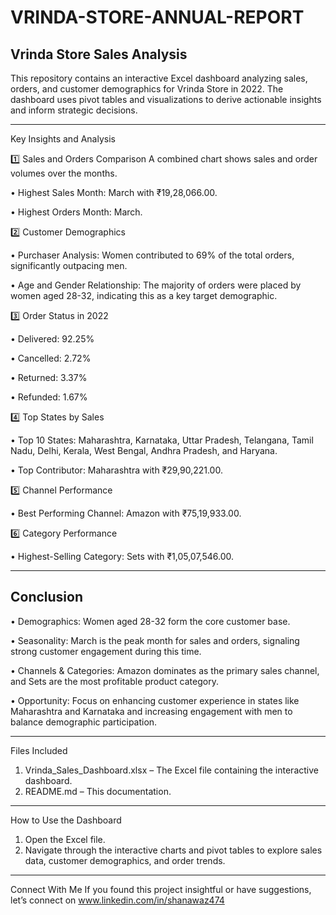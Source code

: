 # VRINDA-STORE-ANNUAL-REPORT
## Vrinda Store Sales Analysis
This repository contains an interactive Excel dashboard analyzing sales, orders, and customer demographics for Vrinda Store in 2022. The dashboard uses pivot tables and visualizations to derive actionable insights and inform strategic decisions.
________________________________________
Key Insights and Analysis

1️⃣ Sales and Orders Comparison
A combined chart shows sales and order volumes over the months.

•	Highest Sales Month: March with ₹19,28,066.00.

•	Highest Orders Month: March.

2️⃣ Customer Demographics

•	Purchaser Analysis: Women contributed to 69% of the total orders, significantly outpacing men.

•	Age and Gender Relationship: The majority of orders were placed by women aged 28-32, indicating this as a key target demographic.

3️⃣ Order Status in 2022

•	Delivered: 92.25%

•	Cancelled: 2.72%

•	Returned: 3.37%

•	Refunded: 1.67%

4️⃣ Top States by Sales

•	Top 10 States: Maharashtra, Karnataka, Uttar Pradesh, Telangana, Tamil Nadu, Delhi, Kerala, West Bengal, Andhra Pradesh, and Haryana.

•	Top Contributor: Maharashtra with ₹29,90,221.00.

5️⃣ Channel Performance

•	Best Performing Channel: Amazon with ₹75,19,933.00.

6️⃣ Category Performance

•	Highest-Selling Category: Sets with ₹1,05,07,546.00.
________________________________________
## Conclusion
•	Demographics: Women aged 28-32 form the core customer base.

•	Seasonality: March is the peak month for sales and orders, signaling strong customer engagement during this time.

•	Channels & Categories: Amazon dominates as the primary sales channel, and Sets are the most profitable product category.

•	Opportunity: Focus on enhancing customer experience in states like Maharashtra and Karnataka and increasing engagement with men to balance demographic participation.
________________________________________
Files Included
1.	Vrinda_Sales_Dashboard.xlsx – The Excel file containing the interactive dashboard.
2.	README.md – This documentation.
________________________________________
How to Use the Dashboard
1.	Open the Excel file.
2.	Navigate through the interactive charts and pivot tables to explore sales data, customer demographics, and order trends.
________________________________________
Connect With Me
If you found this project insightful or have suggestions, let’s connect on www.linkedin.com/in/shanawaz474 
